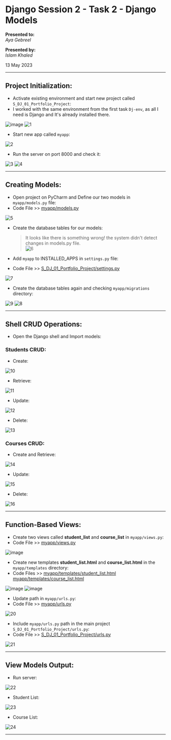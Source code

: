 # Django Session 2 - Task 2 - Django Models

**Presented to:**    
_Aya Gebreel_    

**Presented by:**   
_Islam Khaled_    

13 May 2023

-----------------------------------------
## Project Initialization:

- Activate existing environment and start new project called ```S_DJ_01_Portfolio_Project```:
- I worked with the same environment from the first task ```Dj-env```, as all I need is Django and It's already installed there.

![image](https://github.com/eslamkhaled560/Sprints-Tasks/assets/54172897/d15d2c41-ad21-45a4-9094-2f2b8b280499)
![1](https://github.com/eslamkhaled560/Sprints-Tasks/assets/54172897/35ec6239-922c-44bf-9cea-824eae40b5cd)

- Start new app called ```myapp```:

![2](https://github.com/eslamkhaled560/Sprints-Tasks/assets/54172897/516509a7-108d-43ef-8e46-05597bcd1a82)

- Run the server on port 8000 and check it:

![3](https://github.com/eslamkhaled560/Sprints-Tasks/assets/54172897/86fee5e3-af17-4c83-8537-075c490f0e2a)
![4](https://github.com/eslamkhaled560/Sprints-Tasks/assets/54172897/2e1f1af9-24df-447e-9ca6-16e55ea73662)

-----------------------------------------
## Creating Models:

- Open project on PyCharm and Define our two models in ```myapp/models.py``` file:
- Code File >> [myapp/models.py](https://github.com/eslamkhaled560/Sprints-Tasks/blob/main/7-%20Django/Django%20Projects/S_DJ_01_Portfolio_Project/myapp/models.py)

![5](https://github.com/eslamkhaled560/Sprints-Tasks/assets/54172897/94ff1ec8-314b-4dd2-b1ee-15416d226125)

- Create the database tables for our models:   
                  
  > It looks like there is something wrong! the system didn't detect changes in models.py file.                
![6](https://github.com/eslamkhaled560/Sprints-Tasks/assets/54172897/89bf17d8-7602-482c-9839-01c929918b33)

- Add ```myapp``` to INSTALLED_APPS in ```settings.py``` file:
- Code File >> [S_DJ_01_Portfolio_Project/settings.py](https://github.com/eslamkhaled560/Sprints-Tasks/blob/main/7-%20Django/Django%20Projects/S_DJ_01_Portfolio_Project/S_DJ_01_Portfolio_Project/settings.py)

![7](https://github.com/eslamkhaled560/Sprints-Tasks/assets/54172897/5f2de9b3-00d2-45bd-ac61-a5fb46b99b63)

- Create the database tables again and checking ```myapp/migrations``` directory:

![9](https://github.com/eslamkhaled560/Sprints-Tasks/assets/54172897/1b2b7537-b280-4ee5-8bbe-928266656447)
![8](https://github.com/eslamkhaled560/Sprints-Tasks/assets/54172897/7b7acd3a-02e6-411b-854c-f2c98dda9e02)

-----------------------------------------
## Shell CRUD Operations:

- Open the Django shell and Import models:

### Students CRUD:

- Create:

![10](https://github.com/eslamkhaled560/Sprints-Tasks/assets/54172897/197e083c-1133-4d45-935d-4930de42f239)

- Retrieve:

![11](https://github.com/eslamkhaled560/Sprints-Tasks/assets/54172897/a49be41b-00a6-4d60-845a-387bdc02eb03)

- Update:

![12](https://github.com/eslamkhaled560/Sprints-Tasks/assets/54172897/484c6d25-478e-4583-802e-b122a37daf59)

- Delete:

![13](https://github.com/eslamkhaled560/Sprints-Tasks/assets/54172897/86bc25ec-9923-457e-8dff-4255fd505b5c)

### Courses CRUD:

- Create and Retrieve:

![14](https://github.com/eslamkhaled560/Sprints-Tasks/assets/54172897/b22df7ba-d85e-4986-b8cc-f89d0fb69557)

- Update:

![15](https://github.com/eslamkhaled560/Sprints-Tasks/assets/54172897/90979684-88c1-4d02-933c-faa9969dd269)

- Delete:

![16](https://github.com/eslamkhaled560/Sprints-Tasks/assets/54172897/adce3525-c07d-4d38-8e00-aa48a9924402)

-----------------------------------------
## Function-Based Views:

- Create two views called __student_list__ and __course_list__ in ```myapp/views.py```:
- Code File >> [myapp/views.py](https://github.com/eslamkhaled560/Sprints-Tasks/blob/main/7-%20Django/Django%20Projects/S_DJ_01_Portfolio_Project/myapp/views.py)

![image](https://github.com/eslamkhaled560/Sprints-Tasks/assets/54172897/164c9541-937b-4c36-8f81-97f58f40e4ad)

- Create new templates __student_list.html__ and __course_list.html__ in the ```myapp/templates``` directory:
- Code Files >> [myapp/templates/student_list.html](https://github.com/eslamkhaled560/Sprints-Tasks/blob/main/7-%20Django/Django%20Projects/S_DJ_01_Portfolio_Project/myapp/templates/student_list.html)  [myapp/templates/course_list.html](https://github.com/eslamkhaled560/Sprints-Tasks/blob/main/7-%20Django/Django%20Projects/S_DJ_01_Portfolio_Project/myapp/templates/course_list.html)

![image](https://github.com/eslamkhaled560/Sprints-Tasks/assets/54172897/2910ce88-580a-4ff0-b88b-7b3cbd8ed91f)
![image](https://github.com/eslamkhaled560/Sprints-Tasks/assets/54172897/63488427-dad2-4f54-9edc-8c3c430eb134)

- Update path in ```myapp/urls.py```:
- Code File >> [myapp/urls.py](https://github.com/eslamkhaled560/Sprints-Tasks/blob/main/7-%20Django/Django%20Projects/S_DJ_01_Portfolio_Project/myapp/urls.py)

![20](https://github.com/eslamkhaled560/Sprints-Tasks/assets/54172897/65579709-8a30-45da-9202-73c0ad4a664f)

- Include ```myapp/urls.py``` path in the main project ```S_DJ_01_Portfolio_Project/urls.py```:
- Code File >> [S_DJ_01_Portfolio_Project/urls.py](https://github.com/eslamkhaled560/Sprints-Tasks/blob/main/7-%20Django/Django%20Projects/S_DJ_01_Portfolio_Project/S_DJ_01_Portfolio_Project/urls.py)

![21](https://github.com/eslamkhaled560/Sprints-Tasks/assets/54172897/087f6ce9-6e90-488e-a0f5-6c99ee4a136e)

-----------------------------------------
## View Models Output:

- Run server:

![22](https://github.com/eslamkhaled560/Sprints-Tasks/assets/54172897/2e714dbf-a0dc-416d-b4b4-492d144b04b9)

- Student List:

![23](https://github.com/eslamkhaled560/Sprints-Tasks/assets/54172897/95c7f7af-a126-496d-a296-ff2fcf1d9203)

- Course List:

![24](https://github.com/eslamkhaled560/Sprints-Tasks/assets/54172897/dfdd2d7c-2f47-41c2-8ba6-fedfd84c313a)

-----------------------------------------
